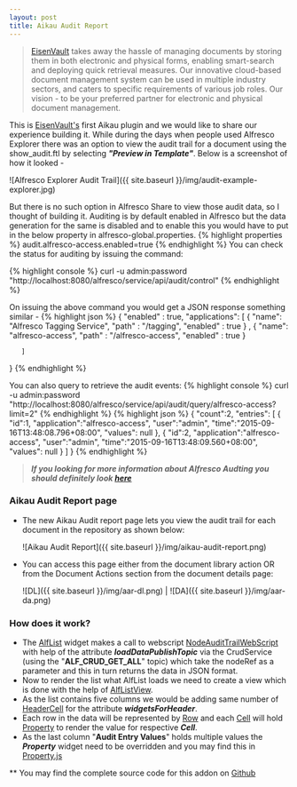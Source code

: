```yaml
---
layout: post
title: Aikau Audit Report
---
```



>[EisenVault](https://eisenvault.com) takes away the hassle of managing documents by storing them in both electronic and physical forms, enabling smart-search and deploying quick retrieval measures. Our innovative cloud-based document management system can be used in multiple industry sectors, and caters to specific requirements of various job roles. Our vision - to be your preferred partner for electronic and physical document management.

This is [EisenVault's](https://eisenvault.com) first Aikau plugin and we would like to share our experience building it. While during the days when people used Alfresco Explorer there was an option to view the audit trail for a document using the show_audit.ftl by selecting ***"Preview in Template"***.
Below is a screenshot of how it looked - 

![Alfresco Explorer Audit Trail]({{ site.baseurl }}/img/audit-example-explorer.jpg)

But there is no such option in Alfresco Share to view those audit data, so I thought of building it. Auditing is by default enabled in Alfresco but the data generation for the same is disabled and to enable this you would have to put in the below property in alfresco-global.properties.
{% highlight properties %}
        audit.alfresco-access.enabled=true
{% endhighlight %}
You can check the status for auditing by issuing the command:

{% highlight console %}
        curl -u admin:password "http://localhost:8080/alfresco/service/api/audit/control"
{% endhighlight %}

On issuing the above command you would get a JSON response something similar -
{% highlight json %}
    {
       "enabled" : true,
       "applications": 
       [
          {
             "name": "Alfresco Tagging Service",
             "path" : "/tagging",
             "enabled" : true
          }
             ,
          {
             "name": "alfresco-access",
             "path" : "/alfresco-access",
             "enabled" : true
          }
             
       ]
}
{% endhighlight %}

You can also query to retrieve the audit events:
 {% highlight console %}
        curl -u admin:password "http://localhost:8080/alfresco/service/api/audit/query/alfresco-access?limit=2"
{% endhighlight %}
{% highlight json %}
{
   "count":2,
   "entries": 
   [
      {
         "id":1,
         "application":"alfresco-access",
         "user":"admin",
         "time":"2015-09-16T13:48:08.796+08:00",
         "values": null
      },
      {
         "id":2,
         "application":"alfresco-access",
         "user":"admin",
         "time":"2015-09-16T13:48:09.560+08:00",
         "values": null
      }
   ]
}
{% endhighlight %}
> ***If you looking for more information about Alfresco Audting you should definitely look [here](http://docs.alfresco.com/5.0/concepts/audit-intro.html)***


### Aikau Audit Report page
* The new Aikau Audit report page lets you view the audit trail for each document in the repository as shown below:

    ![Aikau Audit Report]({{ site.baseurl }}/img/aikau-audit-report.png)

* You can access this page either from the document library action OR from the Document Actions section from the document details page:

    ![DL]({{ site.baseurl }}/img/aar-dl.png) |   ![DA]({{ site.baseurl }}/img/aar-da.png)


### How does it work?
* The [AlfList](http://dev.alfresco.com/resource/docs/aikau-jsdoc/AlfList.html) widget makes a call to webscript [NodeAuditTrailWebScript](https://github.com/vipulswarup/ev-aikau-auditreport/blob/master/ev-repo/src/main/java/com/eisenvault/webscript/NodeAuditTrailWebScript.java) with help of the attribute ***loadDataPublishTopic*** via the CrudService (using the "**ALF_CRUD_GET_ALL**" topic) which take the nodeRef as a parameter and this in turn returns the data in JSON format.
* Now to render the list what AlfList loads we need to create a view which is done with the help of [AlfListView](http://dev.alfresco.com/resource/docs/aikau-jsdoc/AlfListView.html).
* As the list contains five columns we would be adding same number of [HeaderCell](http://dev.alfresco.com/resource/docs/aikau-jsdoc/HeaderCell.html) for the attribute ***widgetsForHeader***.
* Each row in the data will be represented by [Row](http://dev.alfresco.com/resource/docs/aikau-jsdoc/Row.html) and each [Cell](http://dev.alfresco.com/resource/docs/aikau-jsdoc/Cell.html) will hold [Property](http://dev.alfresco.com/resource/docs/aikau-jsdoc/Property.html) to render the value for respective ***Cell***.
* As the last column "**Audit Entry Values**" holds multiple values the ***Property*** widget need to be overridden and you may find this in [Property.js](https://github.com/vipulswarup/ev-aikau-auditreport/blob/master/ev-share/src/main/amp/web/js/eisenvault/widgets/Property.js)

** You may find the complete source code for this addon on [Github](https://github.com/vipulswarup/ev-aikau-auditreport)

